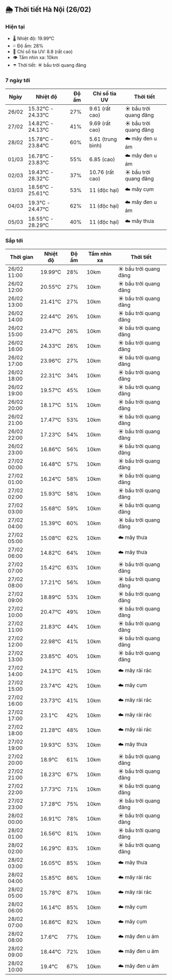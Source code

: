 ## 🌦️ Thời tiết Hà Nội (26/02)

### Hiện tại

- 🌡️ Nhiệt độ: 19.99℃
- 💦 Độ ẩm: 28%
- 🌟 Chỉ số tia UV: 8.8 (rất cao)
- 👁️ Tầm nhìn xa: 10km
- ☂️ Thời tiết: ☀️ bầu trời quang đãng

### 7 ngày tới

| Ngày | Nhiệt độ | Độ ẩm | Chỉ số tia UV | Thời tiết |
| --- | --- | --- | --- | --- |
| 26/02 | 15.32℃ - 24.33℃ | 27% | 9.61 (rất cao) | ☀️ bầu trời quang đãng |
| 27/02 | 14.82℃ - 24.13℃ | 41% | 9.69 (rất cao) | ☀️ bầu trời quang đãng |
| 28/02 | 15.78℃ - 23.84℃ | 60% | 5.61 (trung bình) | ☁️ mây đen u ám |
| 01/03 | 16.78℃ - 23.83℃ | 55% | 6.85 (cao) | ☁️ mây đen u ám |
| 02/03 | 19.43℃ - 28.32℃ | 37% | 10.76 (rất cao) | ☀️ bầu trời quang đãng |
| 03/03 | 18.56℃ - 25.61℃ | 53% | 11 (độc hại) | ☁️ mây cụm |
| 04/03 | 19.3℃ - 24.47℃ | 62% | 11 (độc hại) | ☁️ mây đen u ám |
| 05/03 | 18.55℃ - 28.29℃ | 40% | 11 (độc hại) | ☁️ mây thưa |

### Sắp tới

| Thời gian | Nhiệt độ | Độ ẩm | Tầm nhìn xa | Thời tiết |
| --- | --- | --- | --- | --- |
| 26/02 11:00 | 19.99℃ | 28% | 10km | ☀️ bầu trời quang đãng |
| 26/02 12:00 | 20.55℃ | 27% | 10km | ☀️ bầu trời quang đãng |
| 26/02 13:00 | 21.41℃ | 27% | 10km | ☀️ bầu trời quang đãng |
| 26/02 14:00 | 22.44℃ | 26% | 10km | ☀️ bầu trời quang đãng |
| 26/02 15:00 | 23.47℃ | 26% | 10km | ☀️ bầu trời quang đãng |
| 26/02 16:00 | 24.33℃ | 26% | 10km | ☀️ bầu trời quang đãng |
| 26/02 17:00 | 23.96℃ | 27% | 10km | ☀️ bầu trời quang đãng |
| 26/02 18:00 | 22.31℃ | 34% | 10km | ☀️ bầu trời quang đãng |
| 26/02 19:00 | 19.57℃ | 45% | 10km | ☀️ bầu trời quang đãng |
| 26/02 20:00 | 18.17℃ | 51% | 10km | ☀️ bầu trời quang đãng |
| 26/02 21:00 | 17.47℃ | 53% | 10km | ☀️ bầu trời quang đãng |
| 26/02 22:00 | 17.23℃ | 54% | 10km | ☀️ bầu trời quang đãng |
| 26/02 23:00 | 16.86℃ | 56% | 10km | ☀️ bầu trời quang đãng |
| 27/02 00:00 | 16.48℃ | 57% | 10km | ☀️ bầu trời quang đãng |
| 27/02 01:00 | 16.24℃ | 58% | 10km | ☀️ bầu trời quang đãng |
| 27/02 02:00 | 15.93℃ | 58% | 10km | ☀️ bầu trời quang đãng |
| 27/02 03:00 | 15.68℃ | 59% | 10km | ☀️ bầu trời quang đãng |
| 27/02 04:00 | 15.39℃ | 60% | 10km | ☀️ bầu trời quang đãng |
| 27/02 05:00 | 15.08℃ | 62% | 10km | ☁️ mây thưa |
| 27/02 06:00 | 14.82℃ | 64% | 10km | ☁️ mây thưa |
| 27/02 07:00 | 15.42℃ | 63% | 10km | ☀️ bầu trời quang đãng |
| 27/02 08:00 | 17.21℃ | 56% | 10km | ☀️ bầu trời quang đãng |
| 27/02 09:00 | 18.89℃ | 53% | 10km | ☀️ bầu trời quang đãng |
| 27/02 10:00 | 20.47℃ | 49% | 10km | ☀️ bầu trời quang đãng |
| 27/02 11:00 | 21.83℃ | 44% | 10km | ☀️ bầu trời quang đãng |
| 27/02 12:00 | 22.98℃ | 41% | 10km | ☀️ bầu trời quang đãng |
| 27/02 13:00 | 23.85℃ | 40% | 10km | ☀️ bầu trời quang đãng |
| 27/02 14:00 | 24.13℃ | 41% | 10km | ☁️ mây rải rác |
| 27/02 15:00 | 23.74℃ | 42% | 10km | ☁️ mây cụm |
| 27/02 16:00 | 23.73℃ | 41% | 10km | ☁️ mây rải rác |
| 27/02 17:00 | 23.1℃ | 42% | 10km | ☁️ mây rải rác |
| 27/02 18:00 | 21.28℃ | 48% | 10km | ☁️ mây rải rác |
| 27/02 19:00 | 19.93℃ | 53% | 10km | ☁️ mây thưa |
| 27/02 20:00 | 18.9℃ | 61% | 10km | ☀️ bầu trời quang đãng |
| 27/02 21:00 | 18.23℃ | 67% | 10km | ☀️ bầu trời quang đãng |
| 27/02 22:00 | 17.73℃ | 71% | 10km | ☀️ bầu trời quang đãng |
| 27/02 23:00 | 17.28℃ | 75% | 10km | ☀️ bầu trời quang đãng |
| 28/02 00:00 | 16.91℃ | 78% | 10km | ☀️ bầu trời quang đãng |
| 28/02 01:00 | 16.56℃ | 81% | 10km | ☀️ bầu trời quang đãng |
| 28/02 02:00 | 16.29℃ | 83% | 10km | ☀️ bầu trời quang đãng |
| 28/02 03:00 | 16.05℃ | 85% | 10km | ☁️ mây thưa |
| 28/02 04:00 | 15.85℃ | 86% | 10km | ☁️ mây rải rác |
| 28/02 05:00 | 15.78℃ | 87% | 10km | ☁️ mây rải rác |
| 28/02 06:00 | 16.14℃ | 85% | 10km | ☁️ mây cụm |
| 28/02 07:00 | 16.86℃ | 82% | 10km | ☁️ mây cụm |
| 28/02 08:00 | 17.6℃ | 77% | 10km | ☁️ mây đen u ám |
| 28/02 09:00 | 18.44℃ | 72% | 10km | ☁️ mây đen u ám |
| 28/02 10:00 | 19.4℃ | 67% | 10km | ☁️ mây đen u ám |
